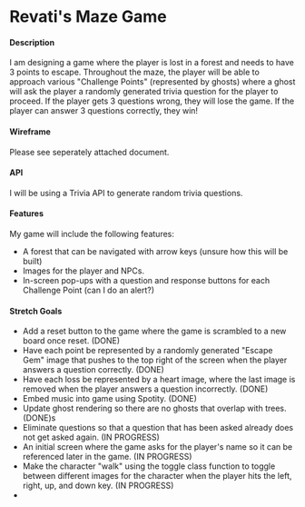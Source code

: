 # Revati's Maze Game

#### Description


I am designing a game where the player is lost in a forest and needs to have 3 points to escape. Throughout the maze, the player will be able to approach various "Challenge Points" (represented by ghosts) where a ghost will ask the player a randomly generated trivia question for the player to proceed. If the player gets 3 questions wrong, they will lose the game. If the player can answer 3 questions correctly, they win!

#### Wireframe

Please see seperately attached document.

#### API
I will be using a Trivia API to generate random trivia questions.

#### Features
My game will include the following features:
- A forest that can be navigated with arrow keys (unsure how this will be built)
- Images for the player and NPCs.
- In-screen pop-ups with a question and response buttons for each Challenge Point (can I do an alert?)

#### Stretch Goals
- Add a reset button to the game where the game is scrambled to a new board once reset. (DONE)
- Have each point be represented by a randomly generated "Escape Gem" image that pushes to the top right of the screen when the player answers a question correctly. (DONE)
- Have each loss be represented by a heart image, where the last image is removed when the player answers a question incorrectly. (DONE)
- Embed music into game using Spotity. (DONE)
- Update ghost rendering so there are no ghosts that overlap with trees. (DONE)s
- Eliminate questions so that a question that has been asked already does not get asked again. (IN PROGRESS)
- An initial screen where the game asks for the player's name so it can be referenced later in the game. (IN PROGRESS)
- Make the character "walk" using the toggle class function to toggle between different images for the character when the player hits the left, right, up, and down key. (IN PROGRESS)
- 